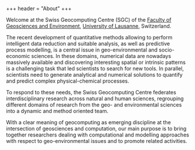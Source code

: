 +++
header = "About"
+++


Welcome at the Swiss Geocomputing Centre (SGC) of the [Faculty of Geosciences and Environment](https://www.unil.ch/gse/fr/home/menuinst/faculte/english/studies-at-fgse.html), [University of Lausanne](https://www.unil.ch/index.html), Switzerland.

The recent development of quantitative methods allowing to perform intelligent data reduction and suitable analysis, as well as predictive process modelling, is a central issue in geo-environmental and socio-economic sciences. In these domains, numerical data are nowadays massively available and discovering interesting spatial or intrinsic patterns is a challenging task that led scientists to search for new tools. In parallel, scientists need to generate analytical and numerical solutions to quantify and predict complex physical-chemical processes.

To respond to these needs, the Swiss Geocomputing Centre federates interdisciplinary research across natural and human sciences, regrouping different domains of research from the geo- and environmental sciences into a dynamic and method oriented team.

With a clear meaning of geocomputing as emerging discipline at the intersection of geosciences and computation, our main purpose is to bring together researchers dealing with computational and modelling approaches with respect to geo-environmental issues and to promote related activities.
